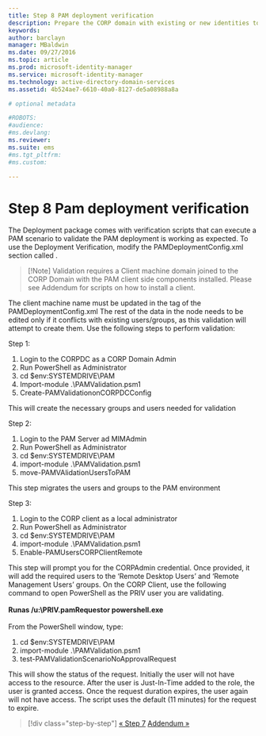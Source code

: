 ```yaml
---
title: Step 8 PAM deployment verification
description: Prepare the CORP domain with existing or new identities to be managed by Privileged Identity Manager using scripts
keywords:
author: barclayn
manager: MBaldwin
ms.date: 09/27/2016
ms.topic: article
ms.prod: microsoft-identity-manager
ms.service: microsoft-identity-manager
ms.technology: active-directory-domain-services
ms.assetid: 4b524ae7-6610-40a0-8127-de5a08988a8a

# optional metadata

#ROBOTS:
#audience:
#ms.devlang:
ms.reviewer:
ms.suite: ems
#ms.tgt_pltfrm:
#ms.custom:

---
```


# Step 8 Pam deployment verification

The Deployment package comes with verification scripts that can execute a PAM scenario to validate the PAM deployment is working as expected.
To use the Deployment Verification, modify the PAMDeploymentConfig.xml section called <PamValidation/> .

>[!Note] Validation requires a Client machine domain joined to the CORP Domain with the PAM client side components installed. Please see Addendum for scripts on how to install a client.

The client machine name must be updated in the <PAMValidationClient/> tag of the PAMDeploymentConfig.xml
The rest of the data in the <PAMValidation/> node needs to be edited only if it conflicts with existing users/groups, as this validation will attempt to create them.
Use the following steps to perform validation:

Step 1:

1. Login to the CORPDC as a CORP Domain Admin
2. Run PowerShell as Administrator
3. cd $env:SYSTEMDRIVE\PAM
4. Import-module .\PAMValidation.psm1
5. Create-PAMValidationonCORPDCConfig

This will create the necessary groups and users needed for validation

Step 2:

1. Login to the PAM Server ad MIMAdmin
2. Run PowerShell as Administrator
3. cd $env:SYSTEMDRIVE\PAM
4. import-module .\PAMValidation.psm1
5. move-PAMVAlidationUsersToPAM

This step migrates the users and groups to the PAM environment

Step 3:

1. Login to the CORP client as a local administrator
2. Run PowerShell as Administrator
3. cd $env:SYSTEMDRIVE\PAM
4. import-module .\PAMValidation.psm1
5. Enable-PAMUsersCORPClientRemote


This step will prompt you for the CORPAdmin credential. Once provided, it will add the required users to the ‘Remote Desktop Users’ and ‘Remote Management Users’ groups.
On the CORP Client, use the following command to open PowerShell as the PRIV user you are validating. </br></br>
**Runas /u:<PRIV domain>\PRIV.pamRequestor powershell.exe**  </br></br>
From the PowerShell window, type:

1. cd $env:SYSTEMDRIVE\PAM
2. import-module .\PAMValidation.psm1
3. test-PAMValidationScenarioNoApprovalRequest


  This will show the status of the request.
  Initially the user will not have access to the resource. After the user is Just-In-Time added to the role, the user is granted access. Once the request duration expires, the user again will not have access.
  The script uses the default (11 minutes) for the request to expire.

>[!div class="step-by-step"]
[« Step 7](sp1-step7-setup-sidhistory-sidfiltering.md)
[Addendum »](sp1-pam-deployment-addendum.md)
